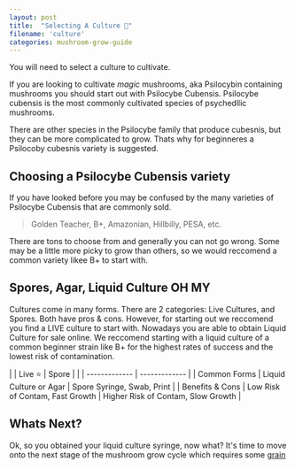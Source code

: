 ```yaml
---
layout: post
title:  "Selecting A Culture 🧬"
filename: 'culture'
categories: mushroom-grow-guide
---
```

You will need to select a culture to cultivate.

If you are looking to cultivate *magic* mushrooms, aka Psilocybin containing mushrooms you should start out with Psilocybe Cubensis.
Psilocybe cubensis is the most commonly cultivated species of psychedllic mushrooms.

There are other species in the Psilocybe family that produce cubesnis, but they can be more complicated to grow.  Thats why for beginneres a Psilocoby cubesnis variety is suggested.


## Choosing a Psilocybe Cubensis variety

If you have looked before you may be confused by the many varieties of Psilocybe Cubensis that are commonly sold.
> Golden Teacher, B+, Amazonian, Hillbilly, PESA, etc.

There are tons to choose from and generally you can not go wrong.  Some may be a little more picky to grow than others, so we would reccomend a common variety likee B+ to start with.

## Spores, Agar, Liquid Culture OH MY

Cultures come in many forms.  There are 2 categories: Live Cultures, and Spores.  Both have pros & cons.  However, for starting out we reccomend you find a LIVE culture to start with.
Nowadays you are able to obtain Liquid Culture for sale online.  We reccomend starting with a liquid culture of a common beginner strain like B+ for the highest rates of success and the lowest risk of contamination.

| | Live ⭐       | Spore         |
| | ------------- | ------------- |
| Common Forms | Liquid Culture or Agar | Spore Syringe, Swab, Print |
| Benefits & Cons | Low Risk of Contam, Fast Growth | Higher Risk of Contam, Slow Growth |


## Whats Next?

Ok, so you obtained your liquid culture syringe, now what?  It's time to move onto the next stage of the mushroom grow cycle which requires some [grain](grain)
